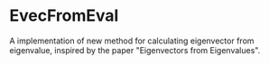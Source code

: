 # EvecFromEval
A implementation of new method for calculating eigenvector from eigenvalue, inspired by the paper "Eigenvectors from Eigenvalues".
